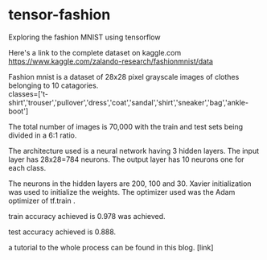# tensor-fashion
Exploring the fashion MNIST using tensorflow

Here's a link to the complete dataset on kaggle.com
https://www.kaggle.com/zalando-research/fashionmnist/data


Fashion mnist is a dataset of 28x28 pixel grayscale images of clothes belonging to 10 catagories.    
classes=['t-shirt','trouser','pullover','dress','coat','sandal','shirt','sneaker','bag','ankle-boot']

The total number of images is 70,000 with the train and test sets being divided in a 6:1 ratio.

The architecture used is a neural network having 3 hidden layers. 
The input layer has 28x28=784 neurons. 
The output layer has 10 neurons one for each class.

The neurons in the hidden layers are 200, 100 and 30.
Xavier initialization was used to initialize the weights.
The optimizer used was the Adam optimizer of tf.train .

train accuracy achieved is 0.978 was achieved.

test accuracy achieved is 0.888.

a tutorial to the whole process can be found in this blog.
[link]


